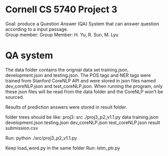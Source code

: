 # Cornell CS 5740 Project 3     

Goal: produce a Question Answer (QA) System that can answer question according to a input passage.    
Group member: Group Member: H. Yu, R. Sun, M. Lyu

# QA system
The data folder contains the orignial data set training.json, development.json and testing.json. The POS tags and NER tags were trained from Stanford CoreNLP API and were stored in json files named dev_coreNLP.json and test_coreNLP.json. When running the program, only these json files will be read from the data folder and the CoreNLP won't be sourced.

Results of prediction answers were stored in result folder.


folder trees should be like:
proj3:
	src
		./proj3_p2_v1.1.py
	data
		training.json
		development.json
		testing.json
		dev_coreNLP.json
		test_coreNLP.json
	result 
		submission.csv

Run:
	python ./src/proj3_p2_v1.1.py


Keep load_word.py in the same folder
Run: 
lstm_ptr.py

